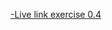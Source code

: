 [-Live link exercise 0.4](https://www.websequencediagrams.com/cgi-bin/cdraw?lz=dGl0bGUgZXhlcmNpc2UgMC40Cgpub3RlIG92ZXIgYnJvd3NlcjogCgADByBzZW5kcyBmb3JtIGRhdGEgdG8gc2VydmVyCndpdGggUE9TVCByZXF1ZXN0CmVuZCBub3RlCgA2CC0-ACYGOiBIVFRQACcGaHR0cHM6Ly9zdHVkaWVzLmNzLmhlbHNpbmtpLmZpL2V4YW1wbGVhcHAvbmV3XwBJBgCBFwoASAgKAIB_BiB2YWxpZGF0ZXMgJgCBIAVhdHMKdGhlAIEmBnJlY2VpdmVkICYgc3RvcmVzIGl0LgpUaGVuLACBPgcgcmVkaXJlY3RzIHRvAIE3BXMKcGFnZQCBQAsAYgctLT4AghQKAC4IIHRvIACBJQwAOwUAgjIJLT4AgSYJAIF6BUdFAIFRLQBHBgBrFEhUTUwgY29kAIJQGQA8Lm1haW4uY3MAZAktLT4Ag38JABIKACFJagBPGmpzAIRuH3RhcnRzIGV4ZWN1dGluZwAuCC0AgggFdGhhdACFBAhzIEpTT04AhS0GZnJvbQCFLQgAhQMgAIJ2LmRhdGEuanNvbgCCJxRbe2NvbnRlbnQ6ICJub3RlIiwgZGF0ZTogMjAyMS04LTIxVDE3OjMwOjMxLjA5OFp9Li4uLl0AhnoUAIcECQCBcwZlcyB0aGUgIGV2ZW50IGhhbmRsZXIgAIF3CG5kZXJzAIVFBiB0byBkaXNwbGF5AIcRCw&s=patent)
